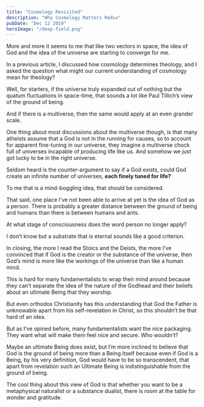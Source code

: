 ```yaml
---
title: "Cosmology Revisited"
description: "Why Cosmology Matters Redux"
pubDate: "Dec 12 2019"
heroImage: "/deep-field.png"
---
```


More and more it seems to me that like two vectors in space, the idea of God and the idea of the universe are starting to converge for me.

<!--more-->

In a previous article, I discussed how cosmology determines theology, and I asked the question what might our current understanding of cosmology mean for theology?

Well, for starters, if the universe truly expanded out of nothing but the quatum fluctuations in space-time, that sounds a lot like Paul Tillich’s view of the ground of being.

And if there is a multiverse, then the same would apply at an even grander scale.

One thing about most discussions about the multiverse though, is that many atheists assume that a God is not in the running for causes, so to account for apparent fine-tuning in our universe, they imagine a multiverse chock full of universes incapable of producing life like us. And somehow we just got lucky to be in the right universe.

Seldom heard is the counter-argument to say if a God exists, could God create an infinite number of universes, **each finely tuned for life?**

To me that is a mind-boggling idea, that should be considered.

That said, one place I’ve not been able to arrive at yet is the idea of God as a person. There is probably a greater distance between the ground of being and humans than there is between humans and ants.

At what stage of consciousness does the word person no longer apply?

I don’t know but a substrate that is eternal sounds like a good criterion.

In closing, the more I read the Stoics and the Deists, the more I’ve convinced that if God is the creator or the substance of the universe, then God’s mind is more like the workings of the universe than like a human mind.

This is hard for many fundamentalists to wrap their mind around because they can’t separate the idea of the nature of the Godhead and their beliefs about an ultimate Being that they worship.

But even orthodox Christianity has this understanding that God the Father is unknowable apart from his self-revelation in Christ, so this shouldn’t be that hard of an idea.

But as I’ve opined before, many fundamentalists want the nice packaging. They want what will make them feel nice and secure. Who wouldn’t?

Maybe an ultimate Being does exist, but I’m more inclined to believe that God is the ground of being more than a Being itself because even if God is a Being, by his very definition, God would have to be so transcendent, that apart from revelation such an Ultimate Being is indistinguishable from the ground of being.

The cool thing about this view of God is that whether you want to be a metaphysical naturalist or a substance dualist, there is room at the table for wonder and gratitude.
